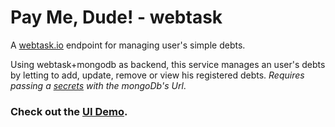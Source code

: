 # Pay Me, Dude! - webtask
A [webtask.io](http://webtask.io) endpoint for managing user's simple debts.

Using webtask+mongodb as backend, this service manages an user's debts by letting to add, update, remove or view his registered debts.
*Requires passing a [secrets](https://webtask.io/docs/editor/secrets) with the mongoDb's Url*.


### Check out the [UI Demo](http://jcordero.azurewebsites.net/payme-wt.html).
